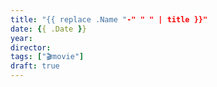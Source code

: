 ```yaml
---
title: "{{ replace .Name "-" " " | title }}"
date: {{ .Date }}
year: 
director: 
tags: ["🎬movie"]
draft: true
---
```



